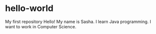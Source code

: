 # hello-world
My first repository
Hello! My name is Sasha. I learn Java programming. I want to work in Computer Science.
